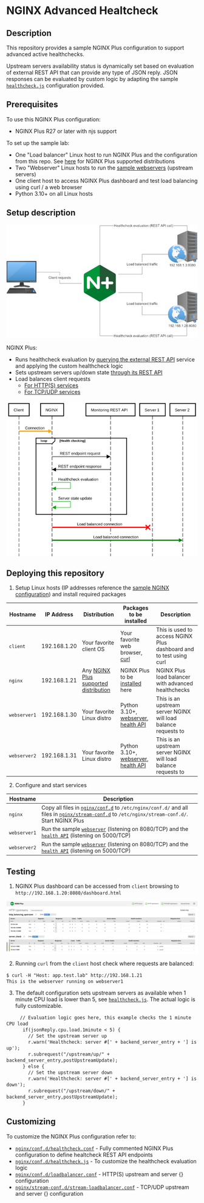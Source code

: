 # NGINX Advanced Healtcheck

## Description

This repository provides a sample NGINX Plus configuration to support advanced active healthchecks.

Upstream servers availability status is dynamically set based on evaluation of external REST API that can provide any type of JSON reply.
JSON responses can be evaluated by custom logic by adapting the sample [`healthcheck.js`](nginx/conf.d/healthcheck.js) configuration provided.


## Prerequisites

To use this NGINX Plus configuration:

- NGINX Plus R27 or later with njs support

To set up the sample lab:

- One "Load balancer" Linux host to run NGINX Plus and the configuration from this repo. See [here](https://docs.nginx.com/nginx/technical-specs/) for NGINX Plus supported distributions
- Two "Webserver" Linux hosts to run the [sample webservers](webserver) (upstream servers)
- One client host to access NGINX Plus dashboard and test load balancing using curl / a web browser
- Python 3.10+ on all Linux hosts

## Setup description

<img src="img/lab-setup.png">

NGINX Plus:
- Runs healthcheck evaluation by [querying the external REST API](nginx/conf.d/healthcheck.js) service and applying the custom healthcheck logic
- Sets upstream servers up/down state [through its REST API](nginx/conf.d/healthcheck.js)
- Load balances client requests
  - [For HTTP(S) services](nginx/conf.d/loadbalancer.conf)
  - [For TCP/UDP services](nginx/stream-conf.d/stream-loadbalancer.conf)

<img src="img/logicflow.png">

## Deploying this repository

1. Setup Linux hosts (IP addresses reference the [sample NGINX configuration](nginx)) and install required packages

| Hostname | IP Address | Distribution | Packages to be installed | Description |
| -------- | ---------- | ------------ | ----------------- | ----------- |
| `client` | 192.168.1.20 | Your favorite client OS | Your favorite web browser, [curl](https://curl.se) | This is used to access NGINX Plus dashboard and to test using curl |
| `nginx`  | 192.168.1.21 | Any [NGINX Plus supported distribution](https://docs.nginx.com/nginx/technical-specs/) | NGINX Plus to be [installed](https://docs.nginx.com/nginx/admin-guide/installing-nginx/installing-nginx-plus/) here  | NGINX Plus load balancer with advanced healthchecks |
| `webserver1` | 192.168.1.30 | Your favorite Linux distro | Python 3.10+, [webserver](webserver), [health API](health-api) | This is an upstream server NGINX will load balance requests to |
| `webserver2` | 192.168.1.31 | Your favorite Linux distro | Python 3.10+, [webserver](webserver), [health API](health-api) | This is an upstream server NGINX will load balance requests to |

2. Configure and start services

| Hostname | Description |
| -------- | ----------- |
| `nginx`  | Copy all files in [`nginx/conf.d`](nginx/conf.d) to `/etc/nginx/conf.d/` and all files in [`nginx/stream-conf.d`](nginx/stream-conf.d) to `/etc/nginx/stream-conf.d/`. Start NGINX Plus |
| `webserver1` | Run the sample [`webserver`](webserver) (listening on 8080/TCP) and the [`health API`](health-api) (listening on 5000/TCP) |
| `webserver2` | Run the sample [`webserver`](webserver) (listening on 8080/TCP) and the [`health API`](health-api) (listening on 5000/TCP) |


## Testing

1. NGINX Plus dashboard can be accessed from `client` browsing to `http://192.168.1.20:8080/dashboard.html` 

<img src="img/nginx-dashboard.png">

2. Running `curl` from the `client` host check where requests are balanced:

```
$ curl -H "Host: app.test.lab" http://192.168.1.21
This is the webserver running on webserver1
```

3. The default configuration sets upstream servers as available when 1 minute CPU load is lower than 5, see [`healthcheck.js`](nginx/conf.d/healthcheck.js). The actual logic is fully customizable.

```
     // Evaluation logic goes here, this example checks the 1 minute CPU load
      if(jsonReply.cpu.load.1minute < 5) {
        // Set the upstream server up
        r.warn('Healthcheck: server #[' + backend_server_entry + '] is up');
        r.subrequest("/upstream/up/" + backend_server_entry,postUpstreamUpdate);
      } else {
        // Set the upstream server down
        r.warn('Healthcheck: server #[' + backend_server_entry + '] is down');
        r.subrequest("/upstream/down/" + backend_server_entry,postUpstreamUpdate);
      }
```

## Customizing

To customize the NGINX Plus configuration refer to:

- [`nginx/conf.d/healthcheck.conf`](nginx/conf.d/healthcheck.conf) - Fully commented NGINX Plus configuration to define healtcheck REST API endpoints
- [`nginx/conf.d/healthcheck.js`](nginx/conf.d/healthcheck.js) - To customize the healthcheck evaluation logic
- [`nginx/conf.d/loadbalancer.conf`](nginx/conf.d/loadbalancer.conf) - HTTP(S) upstream and server {} configuration
- [`nginx/stream-conf.d/stream-loadbalancer.conf`](nginx/stream-conf.d/stream-loadbalancer.conf) - TCP/UDP upstream and server {} configuration
